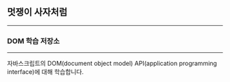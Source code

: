 






## 멋쟁이 사자처럼
---
### DOM 학습 저장소 

---


자바스크립트의 DOM(document object model) API(application programming interface)에 대해 학습합니다.